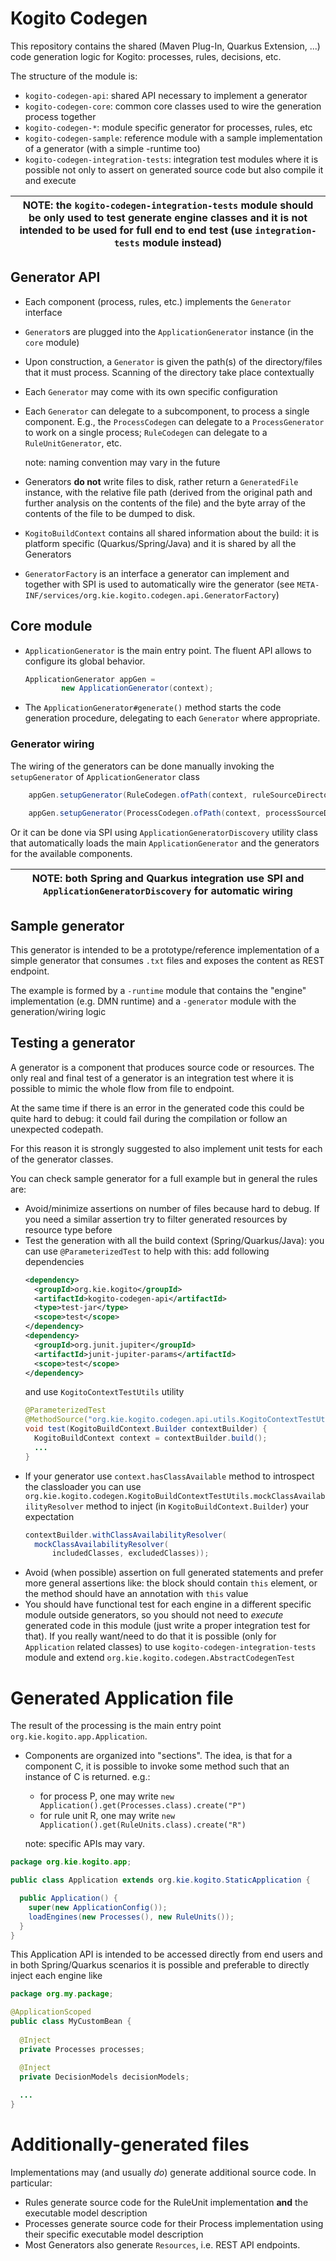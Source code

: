 # Kogito Codegen

This repository contains the shared (Maven Plug-In, Quarkus Extension, ...)
code generation logic for Kogito: processes, rules, decisions, etc.

The structure of the module is:
- `kogito-codegen-api`: shared API necessary to implement a generator
- `kogito-codegen-core`: common core classes used to wire the generation process together
- `kogito-codegen-*`: module specific generator for processes, rules, etc
- `kogito-codegen-sample`: reference module with a sample implementation of a generator (with a simple -runtime too)
- `kogito-codegen-integration-tests`: integration test modules where it is possible not only to assert on generated source code but also compile it and execute

| NOTE: the `kogito-codegen-integration-tests` module should be only used to test generate engine classes and it is not intended to be used for full end to end test (use `integration-tests` module instead) |
| ---- |

## Generator API
- Each component (process, rules, etc.) implements the `Generator`
  interface 
- `Generator`s are plugged into the `ApplicationGenerator` instance (in the `core` module)
- Upon construction, a `Generator` is given the path(s) of the directory/files
  that it must process. Scanning of the directory take place contextually
- Each `Generator` may come with its own specific configuration
- Each `Generator` can delegate to a subcomponent, to process a single
  component. E.g., the `ProcessCodegen` can
  delegate to a `ProcessGenerator` to work on a single process; `RuleCodegen`
  can delegate to a `RuleUnitGenerator`, etc.

  note: naming convention may vary in the future

- Generators **do not** write files to disk, rather return a `GeneratedFile`
  instance, with the relative file path (derived from the original path
  and further analysis on the contents of the file) and the byte array
  of the contents of the file to be dumped to disk.
  
- `KogitoBuildContext` contains all shared information about the build: it is 
  platform specific (Quarkus/Spring/Java) and it is shared by all the Generators

- `GeneratorFactory` is an interface a generator can implement and together with SPI 
  is used to automatically wire the generator (see `META-INF/services/org.kie.kogito.codegen.api.GeneratorFactory`)

## Core module
- `ApplicationGenerator` is the main entry point. The fluent API allows to
  configure its global behavior.

    ```java
    ApplicationGenerator appGen =
            new ApplicationGenerator(context);
    ```
- The `ApplicationGenerator#generate()` method starts the code generation
  procedure, delegating to each `Generator` where appropriate.

### Generator wiring
The wiring of the generators can be done manually invoking the `setupGenerator` of 
`ApplicationGenerator` class
    
```java
    appGen.setupGenerator(RuleCodegen.ofPath(context, ruleSourceDirectory));
    
    appGen.setupGenerator(ProcessCodegen.ofPath(context, processSourceDirectory));
```
Or it can be done via SPI using `ApplicationGeneratorDiscovery` utility class that
automatically loads the main `ApplicationGenerator` and the generators for the available components.

| NOTE: both Spring and Quarkus integration use SPI and `ApplicationGeneratorDiscovery` for automatic wiring |
| ---- |

## Sample generator
This generator is intended to be a prototype/reference implementation of a simple generator that
consumes `.txt` files and exposes the content as REST endpoint.

The example is formed by a `-runtime` module that contains the "engine" implementation (e.g. DMN runtime) and a 
`-generator` module with the generation/wiring logic

## Testing a generator

A generator is a component that produces source code or resources. The only real and final test of a generator
is an integration test where it is possible to mimic the whole flow from file to endpoint.

At the same time if there is an error in the generated code this could be quite hard to debug: it could fail during the compilation
or follow an unexpected codepath.

For this reason it is strongly suggested to also implement unit tests for each of the generator classes.

You can check sample generator for a full example but in general the rules are:
- Avoid/minimize assertions on number of files because hard to debug. If you need a similar assertion try to filter generated 
  resources by resource type before
- Test the generation with all the build context (Spring/Quarkus/Java): you can use `@ParameterizedTest` to help with this:
  add following dependencies
  ```xml
  <dependency>
    <groupId>org.kie.kogito</groupId>
    <artifactId>kogito-codegen-api</artifactId>
    <type>test-jar</type>
    <scope>test</scope>
  </dependency>
  <dependency>
    <groupId>org.junit.jupiter</groupId>
    <artifactId>junit-jupiter-params</artifactId>
    <scope>test</scope>
  </dependency>
  ```
  and use `KogitoContextTestUtils` utility
  ```java
  @ParameterizedTest
  @MethodSource("org.kie.kogito.codegen.api.utils.KogitoContextTestUtils#contextBuilders")
  void test(KogitoBuildContext.Builder contextBuilder) {
    KogitoBuildContext context = contextBuilder.build();
    ...
  }
  ```
- If your generator use `context.hasClassAvailable` method to introspect the classloader you can use 
  `org.kie.kogito.codegen.KogitoBuildContextTestUtils.mockClassAvailabilityResolver` method to inject 
  (in `KogitoBuildContext.Builder`) your expectation
  ```java
  contextBuilder.withClassAvailabilityResolver(
    mockClassAvailabilityResolver(
        includedClasses, excludedClasses));
  ```
- Avoid (when possible) assertion on full generated statements and prefer more general assertions like:
  the block should contain `this` element, or the method should have an annotation with `this` value
- You should have functional test for each engine in a different specific module outside generators, 
  so you should not need to _execute_ generated code in this module (just write a proper integration test for that).
  If you really want/need to do that it is possible (only for `Application` related classes) to use 
  `kogito-codegen-integration-tests` module and extend `org.kie.kogito.codegen.AbstractCodegenTest`


# Generated Application file

The result of the processing is the main entry point `org.kie.kogito.app.Application`.

- Components are organized into "sections". The idea, is that for a component C,
  it is possible to invoke some method such that an instance of C is returned.
  e.g.:
  
   * for process P, one may write `new Application().get(Processes.class).create("P")`
   * for rule unit R, one may write `new Application().get(RuleUnits.class).create("R")`
  
  note: specific APIs may vary.

```java
package org.kie.kogito.app;

public class Application extends org.kie.kogito.StaticApplication {

  public Application() {
    super(new ApplicationConfig());
    loadEngines(new Processes(), new RuleUnits());
  }
}
```

This Application API is intended to be accessed directly from end users and in both Spring/Quarkus scenarios it is possible
and preferable to directly inject each engine like  
```java
package org.my.package;

@ApplicationScoped
public class MyCustomBean {
  
  @Inject
  private Processes processes;

  @Inject
  private DecisionModels decisionModels;
  
  ...
}
```

# Additionally-generated files

Implementations may (and usually *do*) generate additional source code. 
In particular:
 
- Rules generate source code for the RuleUnit implementation **and** the 
  executable model description
- Processes generate source code for their Process implementation using
  their specific executable model description
- Most Generators also generate `Resources`, i.e. REST API endpoints.  

